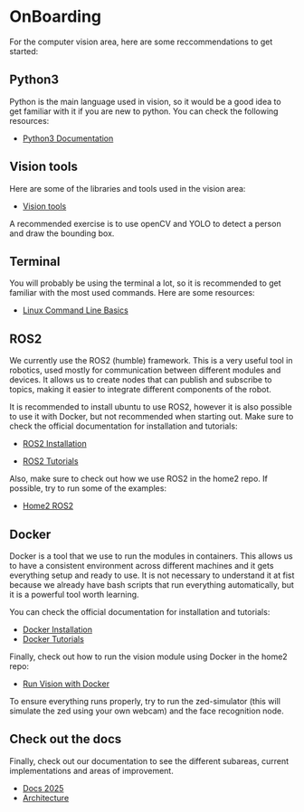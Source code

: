 # OnBoarding

For the computer vision area, here are some reccommendations to get started:

## Python3
Python is the main language used in vision, so it would be a good idea to get familiar with it if you are new to python. You can check the following resources:

- [Python3 Documentation](https://docs.python.org/3/)

## Vision tools
Here are some of the libraries and tools used in the vision area:

- [Vision tools](https://github.com/Ale-Coeto/vision-algorithms)

A recommended exercise is to use openCV and YOLO to detect a person and draw the bounding box.

## Terminal
You will probably be using the terminal a lot, so it is recommended to get familiar with the most used commands. Here are some resources:

- [Linux Command Line Basics](https://ubuntu.com/tutorials/command-line-for-beginners#1-overview)

## ROS2
We currently use the ROS2 (humble) framework. This is a very useful tool in robotics, used mostly for communication between different modules and devices. It allows us to create nodes that can publish and subscribe to topics, making it easier to integrate different components of the robot.

It is recommended to install ubuntu to use ROS2, however it is also possible to use it with Docker, but not recommended when starting out. Make sure to check the official documentation for installation and tutorials:

- [ROS2 Installation](https://docs.ros.org/en/humble/Installation/Ubuntu-Install-Debs.html)

- [ROS2 Tutorials](https://docs.ros.org/en/humble/Tutorials.html)

Also, make sure to check out how we use ROS2 in the home2 repo. If possible, try to run some of the examples:

- [Home2 ROS2](../../codelabs/ros2.md)

## Docker
Docker is a tool that we use to run the modules in containers. This allows us to have a consistent environment across different machines and it gets everything setup and ready to use. It is not necessary to understand it at fist because we already have bash scripts that run everything automatically, but it is a powerful tool worth learning.

You can check the official documentation for installation and tutorials:

- [Docker Installation](https://docs.docker.com/get-docker/)
- [Docker Tutorials](https://docs.docker.com/get-started/)

Finally, check out how to run the vision module using Docker in the home2 repo:

- [Run Vision with Docker](https://github.com/RoBorregos/home2/blob/main/docs/Run/Areas/vision.md)

To ensure everything runs properly, try to run the zed-simulator (this will simulate the zed using your own webcam) and the face recognition node. 

## Check out the docs
Finally, check out our documentation to see the different subareas, current implementations and areas of improvement.

- [Docs 2025](../../../2025/Computer%20Vision/index.md)
- [Architecture](Architecture.md)
